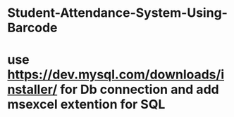 # Student-Attendance-System-Using-Barcode
# use https://dev.mysql.com/downloads/installer/ for Db connection and add msexcel extention for SQL

